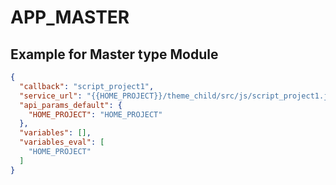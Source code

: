 # APP_MASTER

## Example for Master type Module

```json
{
  "callback": "script_project1",
  "service_url": "{{HOME_PROJECT}}/theme_child/src/js/script_project1.js",
  "api_params_default": {
    "HOME_PROJECT": "HOME_PROJECT"
  },
  "variables": [],
  "variables_eval": [
    "HOME_PROJECT"
  ]
}
```
